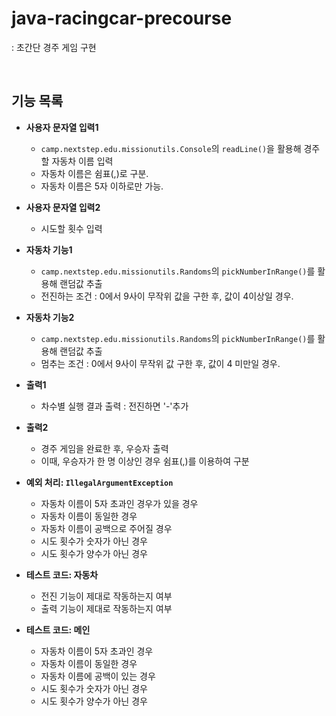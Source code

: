# java-racingcar-precourse
: 초간단 경주 게임 구현

</br>

## 기능 목록
- **사용자 문자열 입력1**  
   - `camp.nextstep.edu.missionutils.Console`의 `readLine()`을 활용해 경주할 자동차 이름 입력
   - 자동차 이름은 쉼표(,)로 구분. 
   - 자동차 이름은 5자 이하로만 가능.

- **사용자 문자열 입력2**
    - 시도할 횟수 입력

- **자동차 기능1**
    - `camp.nextstep.edu.missionutils.Randoms`의 `pickNumberInRange()`를 활용해 랜덤값 추출
    - 전진하는 조건 : 0에서 9사이 무작위 값을 구한 후, 값이 4이상일 경우. 
    

- **자동차 기능2**
    - `camp.nextstep.edu.missionutils.Randoms`의 `pickNumberInRange()`를 활용해 랜덤값 추출
    - 멈추는 조건 : 0에서 9사이 무작위 값 구한 후, 값이 4 미만일 경우. 

- **출력1**  
    - 차수별 실행 결과 출력 : 전진하면 '-'추가

- **출력2**
    - 경주 게임을 완료한 후, 우승자 출력
    - 이때, 우승자가 한 명 이상인 경우 쉼표(,)를 이용하여 구분

- **예외 처리: `IllegalArgumentException`**  
    - 자동차 이름이 5자 초과인 경우가 있을 경우
    - 자동차 이름이 동일한 경우
    - 자동차 이름이 공백으로 주어질 경우
    - 시도 횟수가 숫자가 아닌 경우
    - 시도 횟수가 양수가 아닌 경우

- **테스트 코드: 자동차**
    - 전진 기능이 제대로 작동하는지 여부
    - 출력 기능이 제대로 작동하는지 여부

- **테스트 코드: 메인**
    - 자동차 이름이 5자 초과인 경우
    - 자동차 이름이 동일한 경우
    - 자동차 이름에 공백이 있는 경우
    - 시도 횟수가 숫자가 아닌 경우
    - 시도 횟수가 양수가 아닌 경우
